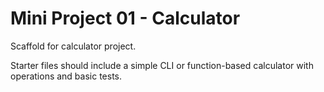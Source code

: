 # Mini Project 01 - Calculator

Scaffold for calculator project.

Starter files should include a simple CLI or function-based calculator with operations and basic tests.
